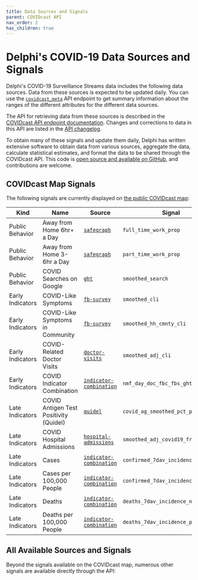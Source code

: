 ```yaml
---
title: Data Sources and Signals
parent: COVIDcast API
nav_order: 2
has_children: true
---
```


# Delphi's COVID-19 Data Sources and Signals

Delphi's COVID-19 Surveillance Streams data includes the following data sources.
Data from these sources is expected to be updated daily. You can use the
[`covidcast_meta`](covidcast_meta.md) API endpoint to get summary information
about the ranges of the different attributes for the different data sources.

The API for retrieving data from these sources is described in the
[COVIDcast API endpoint documentation](covidcast.md). Changes and corrections to
data in this API are listed in the [API changelog](covidcast_changelog.md).

To obtain many of these signals and update them daily, Delphi has written
extensive software to obtain data from various sources, aggregate the data,
calculate statistical estimates, and format the data to be shared through the
COVIDcast API. This code is [open source and available on
GitHub](https://github.com/cmu-delphi/covidcast-indicators), and contributions
are welcome.

## COVIDcast Map Signals

The following signals are currently displayed on [the public COVIDcast
map](https://covidcast.cmu.edu/):

| Kind             | Name                             | Source                                                                | Signal                           |
| ----             | ----                             | ------                                                                | ------                           |
| Public Behavior  | Away from Home 6hr+ a Day  | [`safegraph`](covidcast-signals/safegraph.md)                         | `full_time_work_prop`            |
| Public Behavior  | Away from Home 3-6hr a Day  | [`safegraph`](covidcast-signals/safegraph.md)                         | `part_time_work_prop`            |
| Public Behavior  | COVID Searches on Google           | [`ght`](covidcast-signals/ght.md)                                     | `smoothed_search`                |
| Early Indicators | COVID-Like Symptoms              | [`fb-survey`](covidcast-signals/fb-survey.md)                         | `smoothed_cli`                   |
| Early Indicators | COVID-Like Symptoms in Community | [`fb-survey`](covidcast-signals/fb-survey.md)                         | `smoothed_hh_cmnty_cli`          |
| Early Indicators | COVID-Related Doctor Visits                  | [`doctor-visits`](covidcast-signals/doctor-visits.md)                 | `smoothed_adj_cli`               |
| Early Indicators | COVID Indicator Combination                         | [`indicator-combination`](covidcast-signals/indicator-combination.md) | `nmf_day_doc_fbc_fbs_ght`        |
| Late Indicators  | COVID Antigen Test Positivity (Quidel)             | [`quidel`](covidcast-signals/quidel.md)                               | `covid_ag_smoothed_pct_positive` |
| Late Indicators  | COVID Hospital Admissions              | [`hospital-admissions`](covidcast-signals/hospital-admissions.md)     | `smoothed_adj_covid19_from_claims`           |
| Late Indicators  | Cases                            | [`indicator-combination`](covidcast-signals/indicator-combination.md) | `confirmed_7dav_incidence_num`   |
| Late Indicators  | Cases per 100,000 People         | [`indicator-combination`](covidcast-signals/indicator-combination.md) | `confirmed_7dav_incidence_prop`  |
| Late Indicators  | Deaths                           | [`indicator-combination`](covidcast-signals/indicator-combination.md) | `deaths_7dav_incidence_num`      |
| Late Indicators  | Deaths per 100,000 People        | [`indicator-combination`](covidcast-signals/indicator-combination.md) | `deaths_7dav_incidence_prop`     |

## All Available Sources and Signals

Beyond the signals available on the COVIDcast map, numerous other signals are
available directly through the API:
